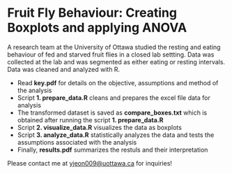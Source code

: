 # Fruit Fly Behaviour: Creating Boxplots and applying ANOVA
A research team at the University of Ottawa studied the resting and eating behaviour of fed and starved fruit flies in a closed lab settting. Data was collected at the lab and was segmented as either eating or resting intervals. Data was cleaned and analyzed with R.

- Read **key.pdf** for details on the objective, assumptions and method of the analysis
- Script **1. prepare_data.R** cleans and prepares the excel file data for analysis
- The transformed dataset is saved as **compare_boxes.txt** which is obtained after running the script **1. prepare_data.R**
- Script **2. visualize_data.R** visualizes the data as boxplots
- Script **3. analyze_data.R** statistically analyzes the data and tests the assumptions associated with the analysis
- Finally, **results.pdf** summarizes the restuls and their interpretation

Please contact me at yjeon009@uottawa.ca for inquiries!
